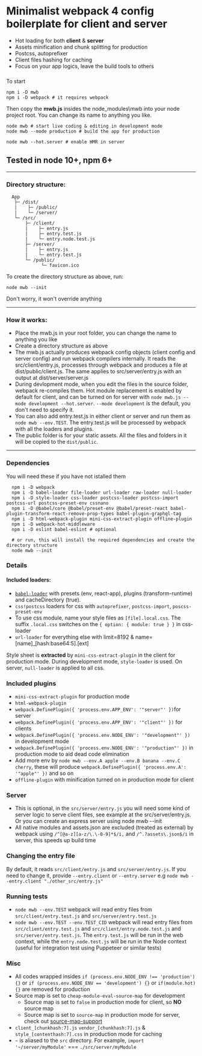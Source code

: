 # Minimalist webpack **4** config boilerplate for client and server

 * Hot loading for both **client** & **server**
 * Assets minification and chunk splitting for production
 * Postcss, autoprefixer
 * Client files hashing for caching
 * Focus on your app logics, leave the build tools to others

### 
  
To start
```shell
npm i -D mwb
npm i -D webpack # it requires webpack
```
Then copy the **mwb.js** insides the node_modules\mwb into your node project root. You can change its name to anything you like.

```shell
node mwb # start live coding & editing in development mode
node mwb --mode production # build the app for production

node mwb --hot.server # enable HMR in server
```

## Tested in node 10+, npm 6+

----------
### Directory structure:
```
  App
   ├─ /dist/
   |    ├─ /public/
   |    └─ /server/
   └─ /src/ 
       ├─ /client/
       |    ├─ entry.js
       |    ├─ entry.test.js
       |    └─ entry.node.test.js
       ├─ /server/
       |    ├─ entry.js
       |    └─ entry.test.js
       └─ /public/
             └─ favicon.ico

```

To create the directory structure as above, run:
```shell
node mwb --init
```
Don't worry, it won't override anything

---
### How it works:
* Place the mwb.js in your root folder, you can change the name to anything you like
* Create a directory structure as above
* The mwb.js actually produces webpack config objects (client config and server config) and run webpack compilers internally. It reads the src/client/entry.js, processes through webpack and produces a file at dist/public/client.js. The same applies to src/server/entry.js with an output at dist/server/server.js
* During devlopment mode, when you edit the files in the source folder, webpack re-compiles them. Hot module replacement is enabled by default for client, and can be turned on for server with `node mwb.js --mode development --hot.server`. `--mode development` is the default, you don't need to specify it.
* You can also add entry.test.js in either client or server and run them as `node mwb --env.TEST`. The entry.test.js will be processed by webpack with all the loaders and plugins.
* The public folder is for your static assets. All the files and folders in it will be copied to the `dist/public`.
---

### Dependencies
You will need these if you have not istalled them
```shell
  npm i -D webpack
  npm i -D babel-loader file-loader url-loader raw-loader null-loader
  npm i -D style-loader css-loader postcss-loader postcss-import postcss-url postcss-preset-env cssnano
  npm i -D @babel/core @babel/preset-env @babel/preset-react babel-plugin-transform-react-remove-prop-types babel-plugin-graphql-tag
  npm i -D html-webpack-plugin mini-css-extract-plugin offline-plugin
  npm i -D webpack-hot-middleware
  npm i -D eslint babel-eslint # optional 

  # or run, this will install the required dependencies and create the directory structure
  node mwb --init
```

### Details

#### Included loaders:
* [`babel-loader`](https://github.com/babel/babel-loader) with presets (env, react-app), plugins (transform-runtime) and cacheDirectory (true).
* `css!postcss` loaders for css with `autoprefixer`, `postcss-import`, `poscss-preset-env`
* To use css module, name your style files as `[file].local.css`. The suffix `.local.css` switches on the `{ option: { module: true } }` in css-loader
* `url-loader` for everything else with limit=8192 & name=[name]_[hash:base64:5].[ext]

Style sheet is **extracted** by `mini-css-extract-plugin` in the client for production mode. During development mode, `style-loader` is used. On server, `null-loader` is applied to all css.

### Included plugins
* `mini-css-extract-plugin` for production mode
* `html-webpack-plugin`
* `webpack.DefinePlugin({ 'process.env.APP_ENV': '"server"' })`for server
* `webpack.DefinePlugin({ 'process.env.APP_ENV': '"client"' })` for clients
* `webpack.DefinePlugin({ 'process.env.NODE_ENV': '"development"' })` in development mode
* `webpack.DefinePlugin({ 'process.env.NODE_ENV': '"production"' })` in production mode to aid dead code elimination
* Add more env by `node mwb --env.A apple --env.B banana --env.C cherry`, these will produce `webpack.DefinePlugin({ 'process.env.A': '"apple"' })` and so on
* `offline-plugin` with minification turned on in production mode for client

### Server
* This is optional, in the `src/server/entry.js` you will need some kind of server logic to serve client files, see example at the src/server/entry.js. Or you can create an express server using node mwb --init
* All native modules and assets.json are excluded (treated as external) by webpack using `/^[@a-z][a-z/\.\-0-9]*$/i,` and `/^.?assets\.json$/i` in server, this speeds up build time

### Changing the entry file
By default, it reads `src/client/entry.js` and `src/server/entry.js`. If you need to change it, provide `--entry.client` or `--entry.server` e.g `node mwb --entry.client "./other_src/entry.js"`

### Running tests
* `node mwb --env.TEST` webpack will read entry files from `src/client/entry.test.js` and `src/server/entry.test.js`
* `node mwb --env.TEST --env.TEST_CID` webpack will read entry files from `src/client/entry.test.js` and `src/client/entry.node.test.js` and `src/server/entry.test.js`. The `entry.test.js` will be run in the web context, while the `entry.node.test.js` will be run in the Node context (useful for integration test using Puppeteer or similar tests)


### Misc
* All codes wrapped insides `if (process.env.NODE_ENV !== 'production') {}` or `if (process.env.NODE_ENV == 'development') {}` or `if(module.hot) {}` are removed for production
* Source map is set to `cheap-module-eval-source-map` for development
  * Source map is set to `false` in production mode for client, so **NO** source map
  * Source map is set to `source-map` in production mode for server, check out [source-map-support](https://github.com/evanw/node-source-map-support)
* `client_[chunkhash:7].js` `vendor_[chunkhash:7].js` & `style_[contenthash:7].css` in production mode for caching
* `~` is aliased to the `src` directory. For example, `import '~/server/myModule'` === `./src/server/myModule`


